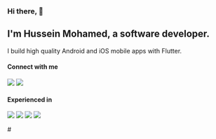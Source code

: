 ### Hi there, 👋

## I'm Hussein Mohamed, a software developer.

I build high quality Android and iOS mobile apps with Flutter.

#### Connect with me

<p align="left">
    <a href="https://www.linkedin.com/in/husseinmomd/" target="_blank"> <img src="https://img.icons8.com/color/48/000000/linkedin.png"/></a>
    <a href="https://twitter.com/HusseinMomd" target="_blank"> <img src="https://img.icons8.com/color/48/000000/twitter--v1.png"/></a>
</a>

</p>
 
#### Experienced in

<p align="left"> 
    <a href="https://www.flutter.dev" target="_blank"> <img src="https://img.icons8.com/fluency/48/undefined/flutter.png"/></a> 
    <a href="https://dart.dev" target="_blank"> <img src="https://img.icons8.com/color/48/undefined/dart.png"/></a>
    <a href="https://reactjs.org/" target="_blank"> <img src="https://img.icons8.com/plasticine/48/000000/react.png"/></a> 
    <a href="https://www.javascript.com/" target="_blank"> <img src="https://img.icons8.com/color/48/000000/javascript.png"/></a> 
</p>
#
